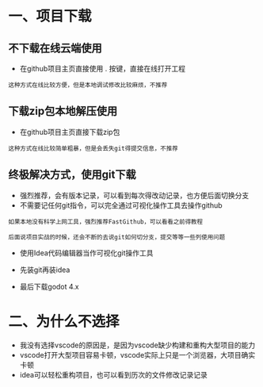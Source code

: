 # 一、项目下载

## 不下载在线云端使用

- 在github项目主页直接使用 . 按键，直接在线打开工程

```
这种方式在线比较方便，但是本地调试修改比较麻烦，不推荐
```

## 下载zip包本地解压使用

- 在github项目主页直接下载zip包

```
这种方式在线比较简单粗暴，但是会丢失git得提交信息，不推荐
```

## 终极解决方式，使用git下载

- 强烈推荐，会有版本记录，可以看到每次得改动记录，也方便后面切换分支
- 不需要记任何git指令，可以完全通过可视化操作工具去操作github

```
如果本地没有科学上网工具，强烈推荐FastGithub，可以看看之前得教程

后面说项目实战的时候，还会不断的去说git如何切分支，提交等等一些列使用问题
```

- 使用Idea代码编辑器当作可视化git操作工具

- 先装git再装idea

- 最后下载godot 4.x

# 二、为什么不选择

- 我没有选择vscode的原因是，是因为vscode缺少构建和重构大型项目的能力
- vscode打开大型项目容易卡顿，vscode实际上只是一个浏览器，大项目确实卡顿
- idea可以轻松重构项目，也可以看到历次的文件修改记录记录

